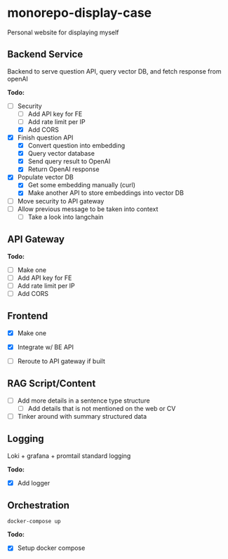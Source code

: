 # monorepo-display-case

Personal website for displaying myself

## Backend Service

Backend to serve question API, query vector DB, and fetch response from openAI

**Todo:**

- [ ] Security
  - [ ] Add API key for FE
  - [ ] Add rate limit per IP
  - [x] Add CORS
- [x] Finish question API
  - [x] Convert question into embedding
  - [x] Query vector database
  - [x] Send query result to OpenAI
  - [x] Return OpenAI response
- [x] Populate vector DB
  - [x] Get some embedding manually (curl)
  - [x] Make another API to store embeddings into vector DB
- [ ] Move security to API gateway
- [ ] Allow previous message to be taken into context
  - [ ] Take a look into langchain

## API Gateway

**Todo:**

- [ ] Make one
- [ ] Add API key for FE
- [ ] Add rate limit per IP
- [ ] Add CORS

## Frontend

- [x] Make one
- [x] Integrate w/ BE API
- [ ] Reroute to API gateway if built


## RAG Script/Content

- [ ] Add more details in a sentence type structure
  - [ ] Add details that is not mentioned on the web or CV
- [ ] Tinker around with summary structured data

## Logging

Loki + grafana + promtail standard logging

**Todo:**

- [x] Add logger

## Orchestration

`docker-compose up`

**Todo:**

- [x] Setup docker compose
